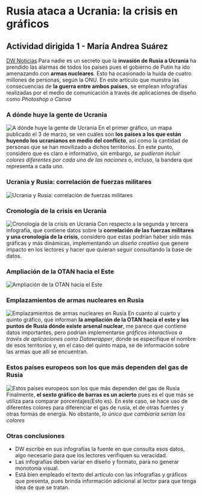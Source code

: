 # Rusia ataca a Ucrania: la crisis en gráficos
## Actividad dirigida 1 - María Andrea Suárez
[DW Noticias](https://www.dw.com/es/rusia-ataca-a-ucrania-la-crisis-en-gr%C3%A1ficos/a-61004805)
Para nadie es un secreto que la **invasión de Rusia a Ucrania** ha prendido las alarmas de todos los países pues el gobierno de Putin ha ido amenazando con **armas nucleares**. Esto ha ocasionado la huida de cuatro millones de personas, según la ONU. 
En este artículo que muestra las consecuencias de **la guerra entre ambos países**, se emplean infografías realizadas por el medio de comunicación a través de aplicaciones de diseño como *Photoshop o Canva*
### A dónde huye la gente de Ucrania
![A dónde huye la gente de Ucrania](https://static.dw.com/image/61005213_7.png)
En el primer gráfico, un mapa publicado el 3 de marzo, se ven cuáles son **los países a los que están huyendo los ucranianos en medio del conflicto**, así como la cantidad de personas que se han movilizado a dichos territorios. En este punto, considero que es claro e informativo, sin embargo, *se pudieron incluir colores diferentes por cada uno de las naciones* o, incluso, la bandera que representa a cada uno.
### Ucrania y Rusia: correlación de fuerzas militares
![Ucrania y Rusia: correlación de fuerzas militares](https://static.dw.com/image/60900106_7.png)
### Cronología de la crisis en Ucrania
![Cronología de la crisis en Ucrania](https://static.dw.com/image/60803574_7.png)
Con respecto a la segunda y tercera infografía, que contiene datos sobre la **correlación de las fuerzas militares y una cronología de la crisis**, considero que estas podrían haber sido más gráficas y más dinámicas, implementando un *diseño creativo* que genere impacto en los lectores y hacer que quieran seguir consultando la base de datos.
### Ampliación de la OTAN hacia el Este
![Ampliación de la OTAN hacia el Este]( https://static.dw.com/image/60900077_7.png)
### Emplazamientos de armas nucleares en Rusia
![Emplazamientos de armas nucleares en Rusia]( https://static.dw.com/image/61005189_7.png)
En cuanto al cuarto y quinto gráfico, que informan **la ampliación de la OTAN hacia el este y los puntos de Rusia dónde existe arsenal nuclear**, me parece que contiene datos importantes, pero podrían implementarse *gráficos interactivos a través de aplicaciones como Datawrapper*, donde se especifique el nombre de esos territorios y, en el caso del quinto mapa, se de información sobre las armas que allí se encuentran.
### Estos países europeos son los que más dependen del gas de Rusia
![Estos países europeos son los que más dependen del gas de Rusia](https://static.dw.com/image/61005179_7.png) 
Finalmente, **el sexto gráfico de barras es un acierto** pues es el que más se utiliza para comparar porcentajes(Esto es). En este caso, se hace uso de diferentes colores para diferenciar el gas de rusia, el de otras fuentes y otras formas de energía. No obstante, *lo único que cambiaría serían los colores*
### Otras conclusiones
* DW escribe en sus infografías la fuente en que consulta esos datos, algo necesario para que los lectores verifiquen su veracidad. 
* Las infografías deben variar en diseño y formato, para no generar monotonía visual.
* Está bien empleado el texto del artículo con las infografías y gráficos que presenta, pues brinda información adicional al lector para que tenga idea de que se tratan.
